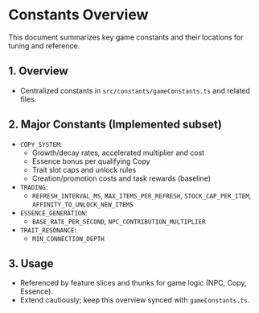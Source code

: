# Constants Overview

This document summarizes key game constants and their locations for tuning and reference.

## 1. Overview
- Centralized constants in `src/constants/gameConstants.ts` and related files.

## 2. Major Constants (Implemented subset)
- `COPY_SYSTEM`:
	- Growth/decay rates, accelerated multiplier and cost
	- Essence bonus per qualifying Copy
	- Trait slot caps and unlock rules
	- Creation/promotion costs and task rewards (baseline)
- `TRADING`:
	- `REFRESH_INTERVAL_MS`, `MAX_ITEMS_PER_REFRESH`, `STOCK_CAP_PER_ITEM`, `AFFINITY_TO_UNLOCK_NEW_ITEMS`
- `ESSENCE_GENERATION`:
	- `BASE_RATE_PER_SECOND`, `NPC_CONTRIBUTION_MULTIPLIER`
- `TRAIT_RESONANCE`:
	- `MIN_CONNECTION_DEPTH`

## 3. Usage
- Referenced by feature slices and thunks for game logic (NPC, Copy, Essence).
- Extend cautiously; keep this overview synced with `gameConstants.ts`.

